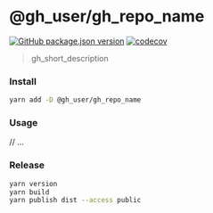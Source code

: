 # @gh_user/gh_repo_name

[![GitHub package.json version](https://img.shields.io/github/package-json/v/gh_user/gh_repo_name)](https://www.npmjs.com/package/@gh_user/gh_repo_name)
[![codecov](https://codecov.io/gh/gh_user/gh_repo_name/branch/master/graph/badge.svg)](https://codecov.io/gh/gh_user/gh_repo_name)

> gh_short_description

### Install

```bash
yarn add -D @gh_user/gh_repo_name
```

### Usage

// ...

### Release

```bash
yarn version
yarn build
yarn publish dist --access public
```
